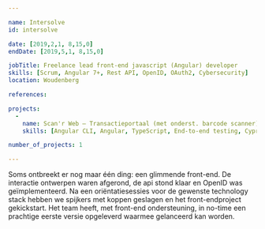 ```yaml
---

name: Intersolve
id: intersolve

date: [2019,2,1, 8,15,0]
endDate: [2019,5,1, 8,15,0]

jobTitle: Freelance lead front-end javascript (Angular) developer
skills: [Scrum, Angular 7+, Rest API, OpenID, OAuth2, Cybersecurity]
location: Woudenberg

references:

projects:
  -
    name: Scan'r Web – Transactieportaal (met onderst. barcode scanner)
    skills: [Angular CLI, Angular, TypeScript, End-to-end testing, Cypress, Cybersecurity, OWASP]

number_of_projects: 1

---
```


Soms ontbreekt er nog maar één ding: een glimmende front-end. De interactie ontwerpen waren afgerond, de api stond klaar en OpenID was geïmplementeerd. Na een oriëntatiesessies voor de gewenste technology stack hebben we spijkers met koppen geslagen en het front-endproject gekickstart. Het team heeft, met front-end ondersteuning, in no-time een prachtige eerste versie opgeleverd waarmee gelanceerd kan worden.
